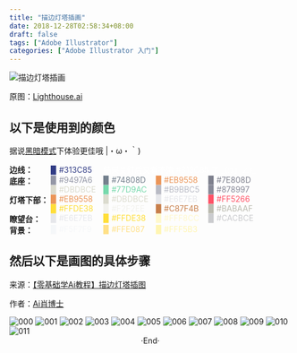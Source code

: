 ```yaml
---
title: "描边灯塔插画"
date: 2018-12-28T02:58:34+08:00
draft: false
tags: ["Adobe Illustrator"]
categories: ["Adobe Illustrator 入门"]
---
```

<!-- 
<img alt="" src="https://mogeko.github.io/blog-images/041/" >
<span class="spoiler" ></span>
&emsp;&emsp;
 -->

![描边灯塔插画](https://mogeko.github.io/blog-images/041/Lighthouse.svg)

原图：[Lighthouse.ai](https://mogeko.github.io/blog-images/041/Lighthouse.ai)

## 以下是使用到的颜色

据说<a href="javascript:void(0);" class="theme-switch">黑暗模式</a>下体验更佳哦  |・ω・｀)

<div style="display:flex;">
	<b style="width:74px;display:inline-block">边线：</b>
    <div style="-webkit-flex:1;flex:1;">
		<span style="width:90px;display:inline-block;color:#313C85;">▉ #313C85</span>
       	<span style="display:inline-block;color:#ffffff">结果关灯后又看不清 #313C85 了</span>
        <span style="display:inline-block;color:#ffffff">_(:з」∠)_</span>
    </div>
</div>
<div style="display:flex;">
	<b style="width:74px;display:inline-block">底座：</b>
	<div style="-webkit-flex:1;flex:1;">
		<span style="width:90px;display:inline-block;color:#9497A6;">▉ #9497A6</span>
		<span style="width:90px;display:inline-block;color:#74808D;">▉ #74808D</span>
		<span style="width:90px;display:inline-block;color:#EB9558;">▉ #EB9558</span>
		<span style="width:90px;display:inline-block;color:#7E808D;">▉ #7E808D</span>
		<span style="width:90px;display:inline-block;color:#DBDBCE;">▉ #DBDBCE</span>
		<span style="width:90px;display:inline-block;color:#77D9AC;">▉ #77D9AC</span>
		<span style="width:90px;display:inline-block;color:#B9BBC5;">▉ #B9BBC5</span>
		<span style="width:90px;display:inline-block;color:#878997;">▉ #878997</span>
	</div>
</div>
<div style="display:flex;">
	<b style="width:74px;display:inline-block">灯塔下部：</b>
	<div style="-webkit-flex:1;flex:1;">
		<span style="width:90px;display:inline-block;color:#EB9558">▉ #EB9558</span>
		<span style="width:90px;display:inline-block;color:#DBDBCE">▉ #DBDBCE</span>
		<span style="width:90px;display:inline-block;color:#E6E7EB">▉ #E6E7EB</span>
		<span style="width:90px;display:inline-block;color:#FF5266">▉ #FF5266</span>
		<span style="width:90px;display:inline-block;color:#FFDE38">▉ #FFDE38</span>
		<span style="width:90px;display:inline-block;color:#F2F2EE">▉ #F2F2EE</span>
		<span style="width:90px;display:inline-block;color:#C87F4B">▉ #C87F4B</span>
		<span style="width:90px;display:inline-block;color:#BABAAF">▉ #BABAAF</span>
	</div>
</div>
<div style="display:flex;">
	<b style="width:74px;display:inline-block">瞭望台：</b>
	<div style="-webkit-flex:1;flex:1;">
		<span style="width:90px;display:inline-block;color:#E6E7EB">▉ #E6E7EB</span>
		<span style="width:90px;display:inline-block;color:#FFDE38">▉ #FFDE38</span>
		<span style="width:90px;display:inline-block;color:#FFF8CC">▉ #FFF8CC</span>
		<span style="width:90px;display:inline-block;color:#CACBCE">▉ #CACBCE</span>
	</div>
</div>
<div style="display:flex;">
	<b style="width:74px;display:inline-block">背景：</b>
	<div style="-webkit-flex:1;flex:1;">
		<span style="width:90px;display:inline-block;color:#F5F7F9">▉ #F5F7F9</span>
		<span style="width:90px;display:inline-block;color:#FFE087">▉ #FFE087</span>
		<span style="width:90px;display:inline-block;color:#FFF5B3">▉ #FFF5B3</span>
	</div>
</div>





## 然后以下是画图的具体步骤

来源：[【零基础学Ai教程】描边灯塔插图](https://www.zcool.com.cn/article/ZODQwOTYw.html)

作者：[Ai肖博士](https://www.zcool.com.cn/u/14824754)

<img alt="000" src="https://mogeko.github.io/blog-images/041/000.jpg" >

<img alt="001" src="https://mogeko.github.io/blog-images/041/001.jpg" >

<img alt="002" src="https://mogeko.github.io/blog-images/041/002.jpg" >

<img alt="003" src="https://mogeko.github.io/blog-images/041/003.jpg" >

<img alt="004" src="https://mogeko.github.io/blog-images/041/004.jpg" >

<img alt="005" src="https://mogeko.github.io/blog-images/041/005.jpg" >

<img alt="006" src="https://mogeko.github.io/blog-images/041/006.jpg" >

<img alt="007" src="https://mogeko.github.io/blog-images/041/007.jpg" >

<img alt="008" src="https://mogeko.github.io/blog-images/041/008.jpg" >

<img alt="009" src="https://mogeko.github.io/blog-images/041/009.jpg" >

<img alt="010" src="https://mogeko.github.io/blog-images/041/010.jpg" >

<img alt="011" src="https://mogeko.github.io/blog-images/041/011.jpg" >





<br>

<center>  ·End·  </center>